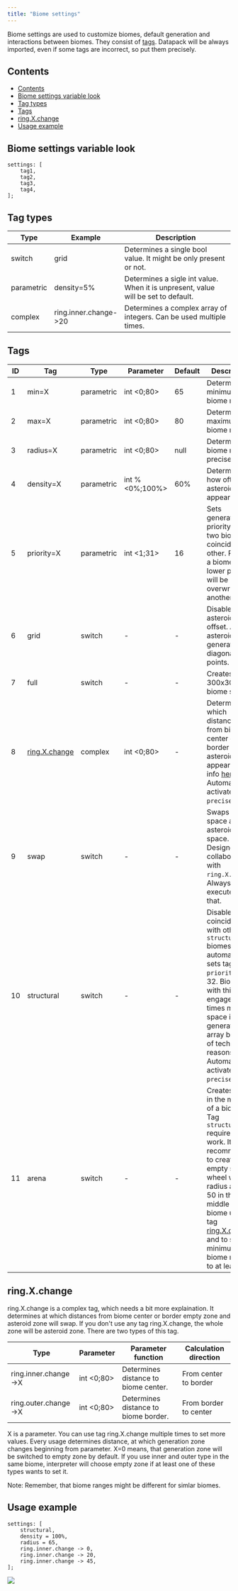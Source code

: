 ```yaml
---
title: "Biome settings"
---
```


Biome settings are used to customize biomes, default generation and interactions between biomes. They consist of [tags](#tags).
Datapack will be always imported, even if some tags are incorrect, so put them precisely.

## Contents

-   [Contents](#contents)
-   [Biome settings variable look](#biome-settings-variable-look)
-   [Tag types](#tag-types)
-   [Tags](#tags)
-   [ring.X.change](#ringxchange)
-   [Usage example](#usage-example)

## Biome settings variable look

```text
settings: [
	tag1,
	tag2,
	tag3,
	tag4,
];
```

## Tag types

| Type       | Example               | Description                                                                       |
| ---------- | --------------------- | --------------------------------------------------------------------------------- |
| switch     | grid                  | Determines a single bool value. It might be only present or not.                  |
| parametric | density=5%            | Determines a sigle int value. When it is unpresent, value will be set to default. |
| complex    | ring.inner.change->20 | Determines a complex array of integers. Can be used multiple times.               |

## Tags

| ID  | Tag                           | Type       | Parameter       | Default | Description                                                                                                                                                                                                                                                       | Note                                           |
| --- | ----------------------------- | ---------- | --------------- | ------- | ----------------------------------------------------------------------------------------------------------------------------------------------------------------------------------------------------------------------------------------------------------------- | ---------------------------------------------- |
| 1   | min=X                         | parametric | int <0;80>      | 65      | Determines minimum biome radius.                                                                                                                                                                                                                                  | -                                              |
| 2   | max=X                         | parametric | int <0;80>      | 80      | Determines maximum biome radius.                                                                                                                                                                                                                                  | -                                              |
| 3   | radius=X                      | parametric | int <0;80>      | null    | Determines biome radius precisely.                                                                                                                                                                                                                                | Overwrites `min` and `max`.                    |
| 4   | density=X                     | parametric | int % <0%;100%> | 60%     | Determines how often asteroids will appear.                                                                                                                                                                                                                       | -                                              |
| 5   | priority=X                    | parametric | int <1;31>      | 16      | Sets generation priority, when two biomes coincide each other. Part of a biome with a lower priority will be overwritten by another.                                                                                                                              | -                                              |
| 6   | grid                          | switch     | -               | -       | Disables asteroid offset. All asteroids will generate in diagonal grid points.                                                                                                                                                                                    | -                                              |
| 7   | full                          | switch     | -               | -       | Creates a 300x300 full biome square.                                                                                                                                                                                                                              | Don't use it in a good datapack.               |
| 8   | [ring.X.change](#ringxchange) | complex    | int <0;80>      | -       | Determines at which distances from biome center or border asteroids will appear. More info [here](#ringxchange). Automatically activates tag `precise`.                                                                                                           | -                                              |
| 9   | swap                          | switch     | -               | -       | Swaps empty space and asteroid space. Designed to collaborate with `ring.X.change`. Always executes after that.                                                                                                                                                   | -                                              |
| 10  | structural                    | switch     | -               | -       | Disables coinciding with other `structural` biomes and automatically sets tag `priority` to 32. Biomes with this tag engage two times more space in generation array because of technical reasons. Automatically activates tag `precise`.                         | It's recommended to put it only on structures. |
| 11  | arena                         | switch     | -               | -       | Creates arena in the middle of a biome. Tag `structural` required to work. It is recommended to create empty space wheel with radius at least 50 in the middle of a biome using tag [ring.X.change](#ringxchange) and to set minimum biome radius to at least 50. | Only manual asteroid remove.                   |

## ring.X.change

ring.X.change is a complex tag, which needs a bit more explaination.
It determines at which distances from biome center or border empty zone and asteroid zone will swap.
If you don't use any tag ring.X.change, the whole zone will be asteroid zone.
There are two types of this tag.

| Type                 | Parameter  | Parameter function                   | Calculation direction |
| -------------------- | ---------- | ------------------------------------ | --------------------- |
| ring.inner.change->X | int <0;80> | Determines distance to biome center. | From center to border |
| ring.outer.change->X | int <0;80> | Determines distance to biome border. | From border to center |

X is a parameter. You can use tag ring.X.change multiple times to set more values.
Every usage determines distance, at which generation zone changes beginning from parameter.
X=0 means, that generation zone will be switched to empty zone by default.
If you use inner and outer type in the same biome, interpreter will choose empty zone if at least one
of these types wants to set it.

Note: Remember, that biome ranges might be different for simlar biomes.

## Usage example

```text
settings: [
	structural,
	density = 100%,
	radius = 65,
	ring.inner.change -> 0,
	ring.inner.change -> 20,
	ring.inner.change -> 45,
];
```

![](/img/biome_preview1.png)
